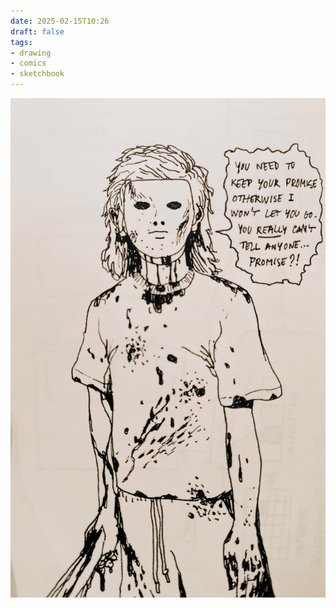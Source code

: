 ```yaml
---
date: 2025-02-15T10:26
draft: false
tags:
- drawing
- comics
- sketchbook
---
```

![attachment-2025-02-15_4](../attachment/zettel-notes/attachment-2025-02-15_4.jpg)
